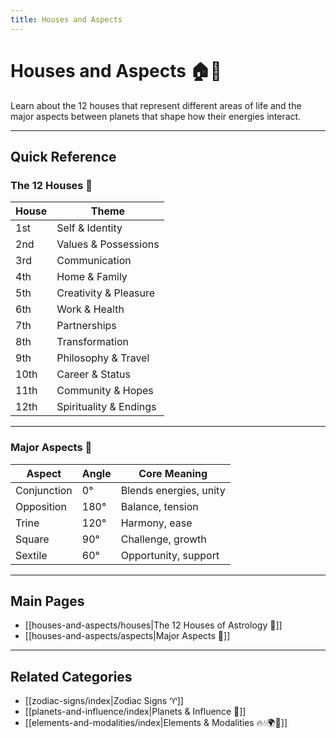 ```yaml
---
title: Houses and Aspects
---
```

# Houses and Aspects 🏠🔭  

Learn about the 12 houses that represent different areas of life and the major aspects between planets that shape how their energies interact.  

---
## Quick Reference

### The 12 Houses 🏡  

| House | Theme                  |
|-------|------------------------|
| 1st   | Self & Identity        |
| 2nd   | Values & Possessions   |
| 3rd   | Communication          |
| 4th   | Home & Family          |
| 5th   | Creativity & Pleasure  |
| 6th   | Work & Health          |
| 7th   | Partnerships           |
| 8th   | Transformation         |
| 9th   | Philosophy & Travel    |
| 10th  | Career & Status        |
| 11th  | Community & Hopes      |
| 12th  | Spirituality & Endings |

---
### Major Aspects 🔭 

| Aspect       | Angle | Core Meaning          |
|--------------|-------|-----------------------|
| Conjunction  | 0°    | Blends energies, unity |
| Opposition   | 180°  | Balance, tension       |
| Trine        | 120°  | Harmony, ease          |
| Square       | 90°   | Challenge, growth      |
| Sextile      | 60°   | Opportunity, support   |

---
## Main Pages  

- [[houses-and-aspects/houses|The 12 Houses of Astrology 🏡]]  
- [[houses-and-aspects/aspects|Major Aspects 🔭]]  

---
## Related Categories  

- [[zodiac-signs/index|Zodiac Signs ♈]]  
- [[planets-and-influence/index|Planets & Influence 🌌]]  
- [[elements-and-modalities/index|Elements & Modalities 🔥💧🌍💨]] 